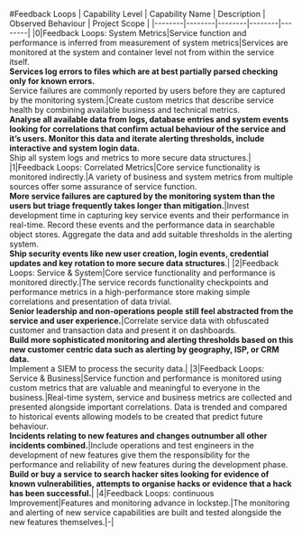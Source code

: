 #Feedback Loops
| Capability Level | Capability Name | Description | Observed Behaviour | Project Scope |
|--------|--------|--------|--------|--------|
|0|Feedback Loops: System Metrics|Service function and performance is inferred from measurement of system metrics|Services are monitored at the system and container level not from within the service itself.<br>**Services log errors to files which are at best partially parsed checking only for known errors.**<br>Service failures are commonly reported by users before they are captured by the monitoring system.|Create custom metrics that describe service health by combining available business and technical metrics.<br>**Analyse all available data from logs, database entries and system events looking for correlations that confirm actual behaviour of the service and it’s users. Monitor this data and iterate alerting thresholds, include interactive and system login data.**<br>Ship all system logs and metrics to more secure data structures.|
|1|Feedback Loops: Correlated Metrics|Core service functionality is monitored indirectly.|A variety of business and system metrics from multiple sources offer some assurance of service function.<br>**More service failures are captured by the monitoring system than the users but triage frequently takes longer than mitigation.**|Invest development time in capturing key service events and their performance in real-time. Record these events and the performance data in searchable object stores. Aggregate the data and add suitable thresholds in the alerting system.<br>**Ship security events like new user creation, login events, credential updates and key rotation to more secure data structures**.|
|2|Feedback Loops: Service & System|Core service functionality and performance is monitored directly.|The service records functionality checkpoints and performance metrics in a high-performance store making simple correlations and presentation of data trivial.<br>**Senior leadership and non-operations people still feel abstracted from the service and user experience.**|Correlate service data with obfuscated customer and transaction data and present it on dashboards.<br>**Build more sophisticated monitoring and alerting thresholds based on this new customer centric data such as alerting by geography, ISP, or  CRM data.**<br>Implement a SIEM to process the security data.|
|3|Feedback Loops: Service & Business|Service function and performance is monitored using custom metrics that are valuable and meaningful to everyone in the business.|Real-time system, service and business metrics are collected and presented alongside important correlations. Data is trended and compared to historical events allowing models to be created that predict future behaviour.<br>**Incidents relating to new features and changes outnumber all other incidents combined.**|Include operations and test engineers in the development of new features give them the responsibility for the performance and reliability of new features during the development phase.<br>**Build or buy a service to search hacker sites looking for evidence of known vulnerabilities, attempts to organise hacks or evidence that a hack has been successful.**|
|4|Feedback Loops: continuous Improvement|Features and monitoring advance in lockstep.|The monitoring and alerting of new service capabilities are built and tested alongside the new features themselves.|-|